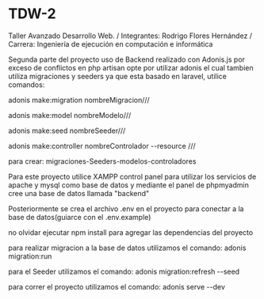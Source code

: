 # TDW-2
Taller Avanzado Desarrollo Web. / Integrantes: Rodrigo Flores Hernández / Carrera: Ingeniería de ejecución en computación e informática

Segunda parte del proyecto uso de Backend realizado con Adonis.js por exceso de conflictos en php artisan opte por utilizar adonis el cual tambien utiliza migraciones y seeders ya que esta basado en laravel, utilice comandos:

adonis make:migration nombreMigracion///

adonis make:model nombreModelo///

adonis make:seed nombreSeeder///

adonis make:controller nombreControlador --resource ///

para crear: migraciones-Seeders-modelos-controladores 

Para este proyecto utilice XAMPP control panel para utilizar los servicios de apache y mysql como base de datos y mediante el panel de phpmyadmin cree una base de datos llamada "backend" 

Posteriormente se crea el archivo .env en el proyecto para conectar a la base de datos(guiarce con el .env.example)

no olvidar ejecutar npm install para agregar las dependencias del proyecto

para realizar migracion a la base de datos utilizamos el comando:
adonis migration:run 

para el Seeder utilizamos el comando:
adonis migration:refresh --seed

para correr el proyecto utilizamos el comando: adonis serve --dev
